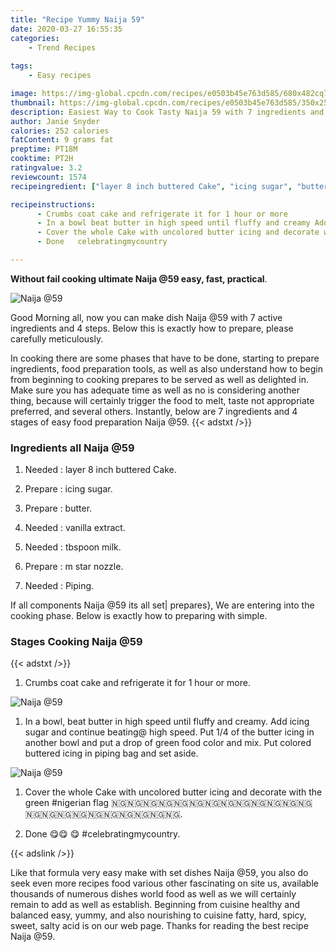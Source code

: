```yaml
---
title: "Recipe Yummy Naija 59"
date: 2020-03-27 16:55:35
categories:
    - Trend Recipes
    
tags:
    - Easy recipes

image: https://img-global.cpcdn.com/recipes/e0503b45e763d585/680x482cq70/naija-59-recipe-main-photo.jpg
thumbnail: https://img-global.cpcdn.com/recipes/e0503b45e763d585/350x250cq70/naija-59-recipe-main-photo.jpg
description: Easiest Way to Cook Tasty Naija 59 with 7 ingredients and 4 stages of easy cooking.
author: Janie Snyder
calories: 252 calories
fatContent: 9 grams fat
preptime: PT18M
cooktime: PT2H
ratingvalue: 3.2
reviewcount: 1574
recipeingredient: ["layer 8 inch buttered Cake", "icing sugar", "butter", "vanilla extract", "tbspoon milk", "m star nozzle", "Piping"]

recipeinstructions: 
      - Crumbs coat cake and refrigerate it for 1 hour or more 
      - In a bowl beat butter in high speed until fluffy and creamy Add icing sugar and continue beating high speed Put 14 of the butter icing in another bowl and put a drop of green food color and mix Put colored buttered icing in piping bag and set aside 
      - Cover the whole Cake with uncolored butter icing and decorate with the green nigerian flag  
      - Done   celebratingmycountry

---
```




**Without fail cooking ultimate Naija @59 easy, fast, practical**. 


![Naija @59](https://img-global.cpcdn.com/recipes/e0503b45e763d585/680x482cq70/naija-59-recipe-main-photo.jpg "Naija @59")




Good Morning all, now you can make dish Naija @59 with 7 active ingredients and 4 steps. Below this is exactly how to prepare, please carefully meticulously.

In cooking there are some phases that have to be done, starting to prepare ingredients, food preparation tools, as well as also understand how to begin from beginning to cooking prepares to be served as well as delighted in. Make sure you has adequate time as well as no is considering another thing, because will certainly trigger the food to melt, taste not appropriate preferred, and several others. Instantly, below are 7 ingredients and 4 stages of easy food preparation Naija @59.
{{< adstxt />}}

### Ingredients all Naija @59


1. Needed  : layer 8 inch buttered Cake.

1. Prepare  : icing sugar.

1. Prepare  : butter.

1. Needed  : vanilla extract.

1. Needed  : tbspoon milk.

1. Prepare  : m star nozzle.

1. Needed  : Piping.



If all components Naija @59 its all set| prepares}, We are entering into the cooking phase. Below is exactly how to preparing with simple.

### Stages Cooking Naija @59

{{< adstxt />}}


1. Crumbs coat cake and refrigerate it for 1 hour or more.



![Naija @59](https://img-global.cpcdn.com/steps/1095445c585a5e7d/160x128cq70/naija-59-recipe-step-1-photo.jpg" "Naija @59")



1. In a bowl, beat butter in high speed until fluffy and creamy. Add icing sugar and continue beating@ high speed. Put 1/4 of the butter icing in another bowl and put a drop of green food color and mix. Put colored buttered icing in piping bag and set aside.



![Naija @59](https://img-global.cpcdn.com/steps/fe297fc8576b44cb/160x128cq70/naija-59-recipe-step-2-photo.jpg" "Naija @59")



1. Cover the whole Cake with uncolored butter icing and decorate with the green #nigerian flag 🇳🇬🇳🇬🇳🇬🇳🇬🇳🇬🇳🇬🇳🇬🇳🇬🇳🇬🇳🇬🇳🇬🇳🇬🇳🇬🇳🇬🇳🇬🇳🇬🇳🇬🇳🇬🇳🇬🇳🇬🇳🇬🇳🇬🇳🇬.



1. Done 😋😋 😋 #celebratingmycountry.





{{< adslink />}}

Like that formula very easy make with set dishes Naija @59, you also do seek even more recipes food various other fascinating on site us, available thousands of numerous dishes world food as well as we will certainly remain to add as well as establish. Beginning from cuisine healthy and balanced easy, yummy, and also nourishing to cuisine fatty, hard, spicy, sweet, salty acid is on our web page. Thanks for reading the best recipe Naija @59.
